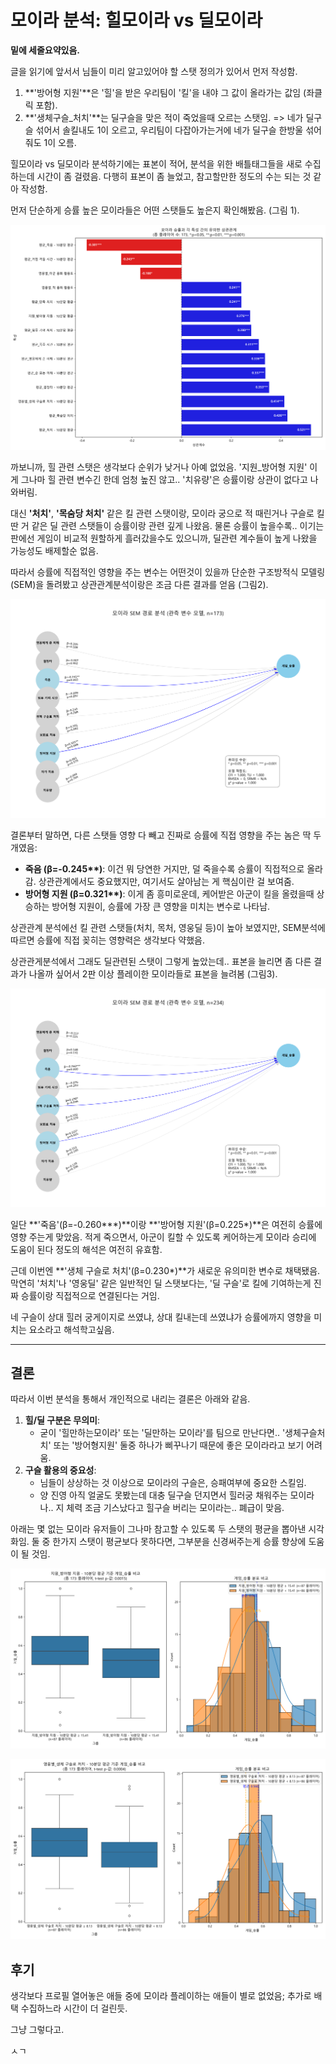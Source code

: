 # 모이라 분석: 힐모이라 vs 딜모이라

**밑에 세줄요약있음.**

글을 읽기에 앞서서 님들이 미리 알고있어야 할 스탯 정의가 있어서 먼저 작성함.

1.  **'방어형 지원'**은 '힐'을 받은 우리팀이 '킬'을 내야 그 값이 올라가는 값임 (좌클릭 포함).
2.  **'생체구슬\_처치'**는 딜구슬을 맞은 적이 죽었을때 오르는 스탯임.
       => 네가 딜구슬 섞어서 솔킬내도 1이 오르고, 우리팀이 다잡아가는거에 네가 딜구슬 한방울 섞어줘도 1이 오름.

힐모이라 vs 딜모이라 분석하기에는 표본이 적어, 분석을 위한 배틀태그들을 새로 수집하는데 시간이 좀 걸렸음. 다행히 표본이 좀 늘었고, 참고할만한 정도의 수는 되는 것 같아 작성함.

먼저 단순하게 승률 높은 모이라들은 어떤 스탯들도 높은지 확인해봤음. (그림 1).

![그림1. 모이라 스탯과 승률의 상관관계 (3판 이상 플레이한 유저들)](Moira/20250420_3판이상/모이라_승률_상관관계.png)

까보니까, 힐 관련 스탯은 생각보다 순위가 낮거나 아예 없었음. '지원\_방어형 지원' 이게 그나마 힐 관련 변수긴 한데 엄청 높진 않고.. '치유량'은 승률이랑 상관이 없다고 나와버림.

대신 **'처치'**, **'목숨당 처치'** 같은 킬 관련 스탯이랑, 모이라 궁으로 적 때린거나 구슬로 킬 딴 거 같은 딜 관련 스탯들이 승률이랑 관련 깊게 나왔음. 물론 승률이 높을수록.. 이기는 판에선 게임이 비교적 원할하게 흘러갔을수도 있으니까, 딜관련 계수들이 높게 나왔을 가능성도 배제할순 없음.

따라서 승률에 직접적인 영향을 주는 변수는 어떤것이 있을까 단순한 구조방적식 모델링(SEM)을 돌려봤고 상관관계분석이랑은 조금 다른 결과를 얻음 (그림2).

![그림2. 모이라 변수와 승률간 SEM 경로 분석 결과 (3판 이상 플레이한 유저들)](Moira/20250420_3판이상/모이라_경로분석_SEM_관측변수모델.png)

결론부터 말하면, 다른 스탯들 영향 다 빼고 진짜로 승률에 직접 영향을 주는 놈은 딱 두 개였음:

*   **죽음 (β=-0.245\*\*)**: 이건 뭐 당연한 거지만, 덜 죽을수록 승률이 직접적으로 올라감. 상관관계에서도 중요했지만, 여기서도 살아남는 게 핵심이란 걸 보여줌.
*   **방어형 지원 (β=0.321\*\*)**: 이게 좀 흥미로운데, 케어받은 아군이 킬을 올렸을때 상승하는 방어형 지원이, 승률에 가장 큰 영향을 미치는 변수로 나타남.

상관관계 분석에선 킬 관련 스탯들(처치, 목처, 영웅딜 등)이 높아 보였지만, SEM분석에 따르면 승률에 직접 꽂히는 영향력은 생각보다 약했음.

상관관게분석에서 그래도 딜관련된 스탯이 그렇게 높았는데.. 표본을 늘리면 좀 다른 결과가 나올까 싶어서 2판 이상 플레이한 모이라들로 표본을 늘려봄 (그림3).

![그림3. 모이라 변수와 승률간 SEM 경로 분석 결과 (2판 이상 플레이한 유저들)](Moira/20250420_2판이상/모이라_경로분석_SEM_관측변수모델.png)

일단 **'죽음'(β=-0.260\*\*\*)**이랑 **'방어형 지원'(β=0.225\*)**은 여전히 승률에 영향 주는게 맞았음. 적게 죽으면서, 아군이 킬할 수 있도록 케어하는게 모이라 승리에 도움이 된다 정도의 해석은 여전히 유효함.

근데 이번엔 **'생체 구슬로 처치'(β=0.230\*)**가 새로운 유의미한 변수로 채택됐음.
막연히 '처치'나 '영웅딜' 같은 일반적인 딜 스탯보다는, '딜 구슬'로 킬에 기여하는게 진짜 승률이랑 직접적으로 연결된다는 거임.

네 구슬이 상대 힐러 궁게이지로 쓰였냐, 상대 킬내는데 쓰였냐가 승률에까지 영향을 미치는 요소라고 해석학고싶음.

---

## 결론

따라서 이번 분석을 통해서 개인적으로 내리는 결론은 아래와 같음.

1.  **힐/딜 구분은 무의미**:
    *   굳이 '힐만하는모이라' 또는 '딜만하는 모이라'를 팀으로 만난다면.. '생체구슬처치' 또는 '방어형지원' 둘중 하나가 삐꾸나기 때문에 좋은 모이라라고 보기 어려움.
2.  **구슬 활용의 중요성**:
    *   님들이 상상하는 것 이상으로 모이라의 구슬은, 승패여부에 중요한 스킬임.
    *   양 진영 아직 얼굴도 못봤는데 대충 딜구슬 던지면서 힐러궁 채워주는 모이라나.. 지 체력 조금 기스났다고 힐구슬 버리는 모이라는.. 폐급이 맞음.

아래는 몇 없는 모이라 유저들이 그나마 참고할 수 있도록 두 스탯의 평균을 뽑아낸 시각화임.
둘 중 한가지 스탯이 평균보다 못하다면, 그부분을 신경써주는게 승률 향상에 도움이 될 것임.

![그림4. 방어지원 평균](Moira/20250420_3판이상/모이라_지원_방어형지원-10분당평균_ttest.png)

![그림5. 구슬처치 평균](Moira/20250420_3판이상/모이라_생체구슬-10분당평균_ttest.png)

## 후기

생각보다 프로필 열어놓은 애들 중에 모이라 플레이하는 애들이 별로 없었음;
추가로 배택 수집하느라 시간이 더 걸린듯.

그냥 그렇다고.

ㅅㄱ 
